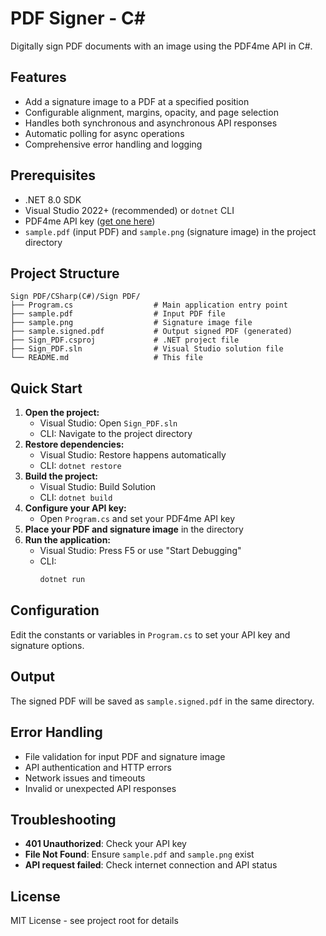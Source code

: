 # PDF Signer - C#

Digitally sign PDF documents with an image using the PDF4me API in C#.

## Features
- Add a signature image to a PDF at a specified position
- Configurable alignment, margins, opacity, and page selection
- Handles both synchronous and asynchronous API responses
- Automatic polling for async operations
- Comprehensive error handling and logging

## Prerequisites
- .NET 8.0 SDK
- Visual Studio 2022+ (recommended) or `dotnet` CLI
- PDF4me API key ([get one here](https://dev.pdf4me.com/dashboard/#/api-keys/))
- `sample.pdf` (input PDF) and `sample.png` (signature image) in the project directory

## Project Structure
```
Sign PDF/CSharp(C#)/Sign PDF/
├── Program.cs                  # Main application entry point
├── sample.pdf                  # Input PDF file
├── sample.png                  # Signature image file
├── sample.signed.pdf           # Output signed PDF (generated)
├── Sign_PDF.csproj             # .NET project file
├── Sign_PDF.sln                # Visual Studio solution file
└── README.md                   # This file
```

## Quick Start
1. **Open the project:**
   - Visual Studio: Open `Sign_PDF.sln`
   - CLI: Navigate to the project directory
2. **Restore dependencies:**
   - Visual Studio: Restore happens automatically
   - CLI: `dotnet restore`
3. **Build the project:**
   - Visual Studio: Build Solution
   - CLI: `dotnet build`
4. **Configure your API key:**
   - Open `Program.cs` and set your PDF4me API key
5. **Place your PDF and signature image** in the directory
6. **Run the application:**
   - Visual Studio: Press F5 or use "Start Debugging"
   - CLI:
     ```bash
     dotnet run
     ```

## Configuration
Edit the constants or variables in `Program.cs` to set your API key and signature options.

## Output
The signed PDF will be saved as `sample.signed.pdf` in the same directory.

## Error Handling
- File validation for input PDF and signature image
- API authentication and HTTP errors
- Network issues and timeouts
- Invalid or unexpected API responses

## Troubleshooting
- **401 Unauthorized**: Check your API key
- **File Not Found**: Ensure `sample.pdf` and `sample.png` exist
- **API request failed**: Check internet connection and API status

## License
MIT License - see project root for details 